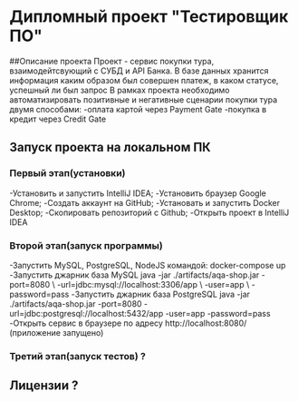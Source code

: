 # Дипломный проект "Тестировщик ПО"
##Описание проекта
Проект - сервис покупки тура, взаимодейтсвующий с СУБД и API Банка.
В базе данных хранится информация каким образом был совершен платеж, в каком статусе, успешный ли был запрос
В рамках проекта необходимо автоматизировать позитивные и негативные сценарии покупки тура двумя способами:
-оплата картой через Payment Gate
-покупка в кредит через Credit Gate

## Запуск проекта на локальном ПК
### Первый этап(установки)
-Установить и запустить IntelliJ IDEA;
-Установить браузер Google Chrome;
-Создать аккаунт на GitHub;
-Установать и запустить Docker Desktop;
-Скопировать репозиторий с Github;
-Открыть проект в IntelliJ IDEA

### Второй этап(запуск программы)
-Запустить MySQL, PostgreSQL, NodeJS командой:
docker-compose up
-Запустить джарник база MySQL
java -jar ./artifacts/aqa-shop.jar -port=8080 \ -url=jdbc:mysql://localhost:3306/app \ -user=app \ -password=pass
-Запустить джарник база PostgreSQL
java -jar ./artifacts/aqa-shop.jar -port=8080 -url=jdbc:postgresql://localhost:5432/app -user=app -password=pass
-Открыть сервис в браузере по адресу http://localhost:8080/ (приложение запущено)

### Третий этап(запуск тестов) ?

## Лицензии ?